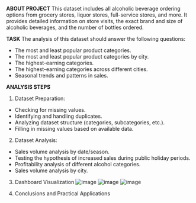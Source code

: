 **ABOUT PROJECT**
This dataset includes all alcoholic beverage ordering options from grocery stores, liquor stores, full-service stores, and more. It provides detailed information on store visits, the exact brand and size of alcoholic beverages, and the number of bottles ordered.

**TASK**
The analysis of this dataset should answer the following questions:
- The most and least popular product categories.
- The most and least popular product categories by city.
- The highest-earning categories.
- The highest-earning categories across different cities.
- Seasonal trends and patterns in sales.

**ANALYSIS STEPS** 
1. Dataset Preparation:
- Checking for missing values.
- Identifying and handling duplicates.
- Analyzing dataset structure (categories, subcategories, etc.).
- Filling in missing values based on available data.
2. Dataset Analysis:
- Sales volume analysis by date/season.
- Testing the hypothesis of increased sales during public holiday periods.
- Profitability analysis of different alcohol categories.
- Sales volume analysis by city.
3. Dashboard Visualization
  ![image](https://github.com/user-attachments/assets/2eb3903f-5461-4eb8-9d7d-aba7ec262f24)
  ![image](https://github.com/user-attachments/assets/1b35f87f-7bdd-4621-8044-22b282bfeb7d)
  ![image](https://github.com/user-attachments/assets/d82c1d58-88c3-4598-a537-80caf6cd67c5)



4. Conclusions and Practical Applications

